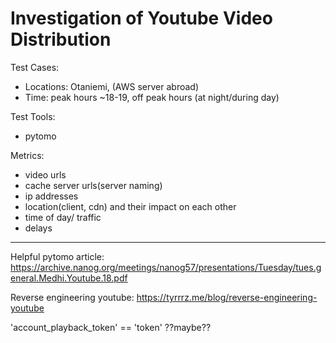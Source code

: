 # Investigation of Youtube Video Distribution

Test Cases:
- Locations: Otaniemi, (AWS server abroad)
- Time: peak hours ~18-19, off peak hours (at night/during day)

Test Tools:
- pytomo

Metrics:
- video urls
- cache server urls(server naming)
- ip addresses
- location(client, cdn) and their impact on each other
- time of day/ traffic
- delays

***
Helpful pytomo article:
https://archive.nanog.org/meetings/nanog57/presentations/Tuesday/tues.general.Medhi.Youtube.18.pdf

Reverse engineering youtube: https://tyrrrz.me/blog/reverse-engineering-youtube

'account_playback_token' == 'token' ??maybe??